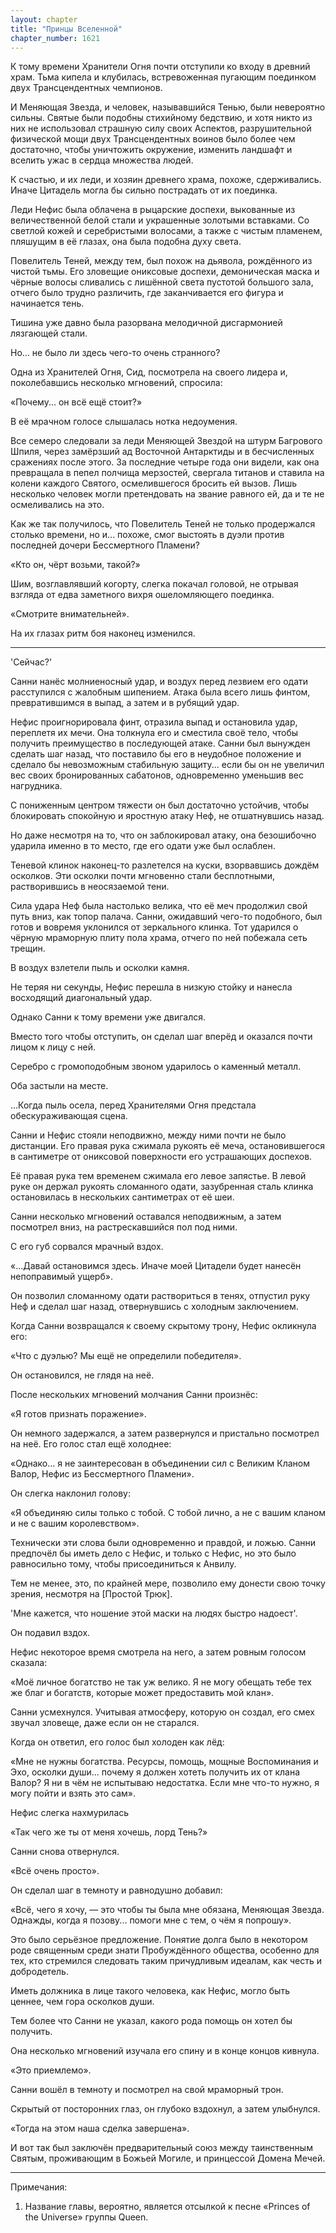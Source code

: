 ```yaml
---
layout: chapter
title: "Принцы Вселенной"
chapter_number: 1621
---
```




К тому времени Хранители Огня почти отступили ко входу в древний храм. Тьма кипела и клубилась, встревоженная пугающим поединком двух Трансцендентных чемпионов.

И Меняющая Звезда, и человек, называвшийся Тенью, были невероятно сильны. Святые были подобны стихийному бедствию, и хотя никто из них не использовал страшную силу своих Аспектов, разрушительной физической мощи двух Трансцендентных воинов было более чем достаточно, чтобы уничтожить окружение, изменить ландшафт и вселить ужас в сердца множества людей.

К счастью, и их леди, и хозяин древнего храма, похоже, сдерживались. Иначе Цитадель могла бы сильно пострадать от их поединка.

Леди Нефис была облачена в рыцарские доспехи, выкованные из величественной белой стали и украшенные золотыми вставками. Со светлой кожей и серебристыми волосами, а также с чистым пламенем, пляшущим в её глазах, она была подобна духу света.

Повелитель Теней, между тем, был похож на дьявола, рождённого из чистой тьмы. Его зловещие ониксовые доспехи, демоническая маска и чёрные волосы сливались с лишённой света пустотой большого зала, отчего было трудно различить, где заканчивается его фигура и начинается тень.

Тишина уже давно была разорвана мелодичной дисгармонией лязгающей стали.

Но... не было ли здесь чего-то очень странного?

Одна из Хранителей Огня, Сид, посмотрела на своего лидера и, поколебавшись несколько мгновений, спросила:

«Почему... он всё ещё стоит?»

В её мрачном голосе слышалась нотка недоумения.

Все семеро следовали за леди Меняющей Звездой на штурм Багрового Шпиля, через замёрзший ад Восточной Антарктиды и в бесчисленных сражениях после этого. За последние четыре года они видели, как она превращала в пепел полчища мерзостей, свергала титанов и ставила на колени каждого Святого, осмелившегося бросить ей вызов. Лишь несколько человек могли претендовать на звание равного ей, да и те не осмеливались на это.

Как же так получилось, что Повелитель Теней не только продержался столько времени, но и... похоже, смог выстоять в дуэли против последней дочери Бессмертного Пламени?

«Кто он, чёрт возьми, такой?»

Шим, возглавлявший когорту, слегка покачал головой, не отрывая взгляда от едва заметного вихря ошеломляющего поединка.

«Смотрите внимательней».

На их глазах ритм боя наконец изменился.

***

'Сейчас?'

Санни нанёс молниеносный удар, и воздух перед лезвием его одати расступился с жалобным шипением. Атака была всего лишь финтом, превратившимся в выпад, а затем и в рубящий удар.

Нефис проигнорировала финт, отразила выпад и остановила удар, переплетя их мечи. Она толкнула его и сместила своё тело, чтобы получить преимущество в последующей атаке. Санни был вынужден сделать шаг назад, что поставило бы его в неудобное положение и сделало бы невозможным стабильную защиту... если бы он не увеличил вес своих бронированных сабатонов, одновременно уменьшив вес нагрудника.

С пониженным центром тяжести он был достаточно устойчив, чтобы блокировать спокойную и яростную атаку Неф, не отшатнувшись назад.

Но даже несмотря на то, что он заблокировал атаку, она безошибочно ударила именно в то место, где его одати уже был ослаблен.

Теневой клинок наконец-то разлетелся на куски, взорвавшись дождём осколков. Эти осколки почти мгновенно стали бесплотными, растворившись в неосязаемой тени.

Сила удара Неф была настолько велика, что её меч продолжил свой путь вниз, как топор палача. Санни, ожидавший чего-то подобного, был готов и вовремя уклонился от зеркального клинка. Тот ударился о чёрную мраморную плиту пола храма, отчего по ней побежала сеть трещин.

В воздух взлетели пыль и осколки камня.

Не теряя ни секунды, Нефис перешла в низкую стойку и нанесла восходящий диагональный удар.

Однако Санни к тому времени уже двигался.

Вместо того чтобы отступить, он сделал шаг вперёд и оказался почти лицом к лицу с ней.

Серебро с громоподобным звоном ударилось о каменный металл.

Оба застыли на месте.

...Когда пыль осела, перед Хранителями Огня предстала обескураживающая сцена.

Санни и Нефис стояли неподвижно, между ними почти не было дистанции. Его правая рука сжимала рукоять её меча, остановившегося в сантиметре от ониксовой поверхности его устрашающих доспехов.

Её правая рука тем временем сжимала его левое запястье. В левой руке он держал рукоять сломанного одати, зазубренная сталь клинка остановилась в нескольких сантиметрах от её шеи.

Санни несколько мгновений оставался неподвижным, а затем посмотрел вниз, на растрескавшийся пол под ними.

С его губ сорвался мрачный вздох.

«...Давай остановимся здесь. Иначе моей Цитадели будет нанесён непоправимый ущерб».

Он позволил сломанному одати раствориться в тенях, отпустил руку Неф и сделал шаг назад, отвернувшись с холодным заключением.

Когда Санни возвращался к своему скрытому трону, Нефис окликнула его:

«Что с дуэлью? Мы ещё не определили победителя».

Он остановился, не глядя на неё.

После нескольких мгновений молчания Санни произнёс:

«Я готов признать поражение».

Он немного задержался, а затем развернулся и пристально посмотрел на неё. Его голос стал ещё холоднее:

«Однако... я не заинтересован в объединении сил с Великим Кланом Валор, Нефис из Бессмертного Пламени».

Он слегка наклонил голову:

«Я объединяю силы только с тобой. С тобой лично, а не с вашим кланом и не с вашим королевством».

Технически эти слова были одновременно и правдой, и ложью. Санни предпочёл бы иметь дело с Нефис, и только с Нефис, но это было равносильно тому, чтобы присоединиться к Анвилу.

Тем не менее, это, по крайней мере, позволило ему донести свою точку зрения, несмотря на [Простой Трюк].

'Мне кажется, что ношение этой маски на людях быстро надоест'.

Он подавил вздох.

Нефис некоторое время смотрела на него, а затем ровным голосом сказала:

«Моё личное богатство не так уж велико. Я не могу обещать тебе тех же благ и богатств, которые может предоставить мой клан».

Санни усмехнулся. Учитывая атмосферу, которую он создал, его смех звучал зловеще, даже если он не старался.

Когда он ответил, его голос был холоден как лёд:

«Мне не нужны богатства. Ресурсы, помощь, мощные Воспоминания и Эхо, осколки души... почему я должен хотеть получить их от клана Валор? Я ни в чём не испытываю недостатка. Если мне что-то нужно, я могу пойти и взять это сам».

Нефис слегка нахмурилась

«Так чего же ты от меня хочешь, лорд Тень?»

Санни снова отвернулся.

«Всё очень просто».

Он сделал шаг в темноту и равнодушно добавил:

«Всё, чего я хочу, — это чтобы ты была мне обязана, Меняющая Звезда. Однажды, когда я позову... помоги мне с тем, о чём я попрошу».

Это было серьёзное предложение. Понятие долга было в некотором роде священным среди знати Пробуждённого общества, особенно для тех, кто стремился следовать таким причудливым идеалам, как честь и добродетель.

Иметь должника в лице такого человека, как Нефис, могло быть ценнее, чем гора осколков души.

Тем более что Санни не указал, какого рода помощь он хотел бы получить.

Она несколько мгновений изучала его спину и в конце концов кивнула.

«Это приемлемо».

Санни вошёл в темноту и посмотрел на свой мраморный трон.

Скрытый от посторонних глаз, он глубоко вздохнул, а затем улыбнулся.

«Тогда на этом наша сделка завершена».

И вот так был заключён предварительный союз между таинственным Святым, проживающим в Божьей Могиле, и принцессой Домена Мечей.

***

Примечания:

1. Название главы, вероятно, является отсылкой к песне «Princes of the Universe» группы Queen.

